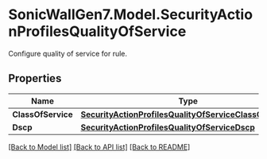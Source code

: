 # SonicWallGen7.Model.SecurityActionProfilesQualityOfService
Configure quality of service for rule.

## Properties

Name | Type | Description | Notes
------------ | ------------- | ------------- | -------------
**ClassOfService** | [**SecurityActionProfilesQualityOfServiceClassOfService**](SecurityActionProfilesQualityOfServiceClassOfService.md) |  | [optional] 
**Dscp** | [**SecurityActionProfilesQualityOfServiceDscp**](SecurityActionProfilesQualityOfServiceDscp.md) |  | [optional] 

[[Back to Model list]](../README.md#documentation-for-models) [[Back to API list]](../README.md#documentation-for-api-endpoints) [[Back to README]](../README.md)

